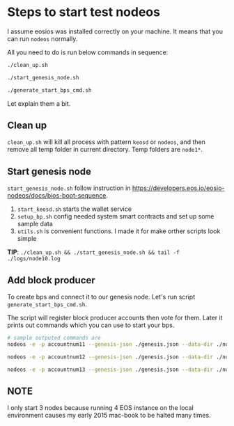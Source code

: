 # Steps to start test nodeos

I assume eosios was installed correctly on your machine.
It means that you can run `nodeos` normally.

All you need to do is run below commands in sequence:

```bash
./clean_up.sh

./start_genesis_node.sh

./generate_start_bps_cmd.sh
```

Let explain them a bit.

## Clean up

`clean_up.sh` will kill all process with pattern `keosd` or `nodeos`,
and then remove all temp folder in current directory. Temp folders are `node1*`.

## Start genesis node

`start_genesis_node.sh` follow instruction in https://developers.eos.io/eosio-nodeos/docs/bios-boot-sequence.

1. `start_keosd.sh` starts the wallet service
1. `setup_bp.sh` config needed system smart contracts and set up some sample data
1. `utils.sh` is convenient functions. I made it for make orther scripts look simple

**TIP**: `./clean_up.sh && ./start_genesis_node.sh && tail -f ./logs/node10.log`

## Add block producer

To create bps and connect it to our genesis node. Let's run script `generate_start_bps_cmd.sh`.

The script will register block producer accounts then vote for them. Later it prints out commands
which you can use to start your bps.

```bash
# sample outputed commands are
nodeos -e -p accountnum11 --genesis-json ./genesis.json --data-dir ./node11 --config-dir ./config --http-server-address 0.0.0.0:8881 --p2p-listen-endpoint 0.0.0.0:8891 --signature-provider EOS74hRF6C4TWnAY1MWJwFdE4NKnoYSazcTBGUEBqqP41aa2BR6Jc=KEY:5JqfpZngJysPemfhkWU2tT99SmP8uVR9MLzCPxSoT5UoHNpoYKh --p2p-peer-address localhost:8890 --p2p-peer-address localhost:8892 --p2p-peer-address localhost:8893 3>&1 1>./logs/node11.log 2>&1 &

nodeos -e -p accountnum12 --genesis-json ./genesis.json --data-dir ./node12 --config-dir ./config --http-server-address 0.0.0.0:8882 --p2p-listen-endpoint 0.0.0.0:8892 --signature-provider EOS74hRF6C4TWnAY1MWJwFdE4NKnoYSazcTBGUEBqqP41aa2BR6Jc=KEY:5JqfpZngJysPemfhkWU2tT99SmP8uVR9MLzCPxSoT5UoHNpoYKh --p2p-peer-address localhost:8890 --p2p-peer-address localhost:8893 --p2p-peer-address localhost:8891 3>&1 1>./logs/node12.log 2>&1 &

nodeos -e -p accountnum13 --genesis-json ./genesis.json --data-dir ./node13 --config-dir ./config --http-server-address 0.0.0.0:8883 --p2p-listen-endpoint 0.0.0.0:8893 --signature-provider EOS74hRF6C4TWnAY1MWJwFdE4NKnoYSazcTBGUEBqqP41aa2BR6Jc=KEY:5JqfpZngJysPemfhkWU2tT99SmP8uVR9MLzCPxSoT5UoHNpoYKh --p2p-peer-address localhost:8890 --p2p-peer-address localhost:8891 --p2p-peer-address localhost:8892 3>&1 1>./logs/node13.log 2>&1 &
```

## NOTE

I only start 3 nodes because running 4 EOS instance on the local environment causes my early 2015 mac-book to be halted many times.
